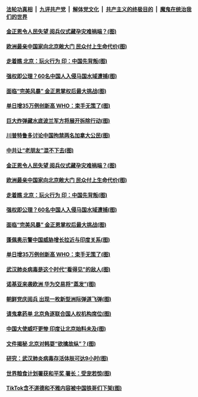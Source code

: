 

####  [法轮功真相](../../../../basic/blob/master/README.md?t=10130131) &nbsp;|&nbsp; [九评共产党](../../../../9ping.md/blob/master/README.md?t=10130131) &nbsp;|&nbsp; [解体党文化](../../../../jtdwh.md/blob/master/README.md?t=10130131)  &nbsp;|&nbsp; [共产主义的终极目的](../../../../gczydzjmd.md/blob/master/README.md?t=10130131) &nbsp;|&nbsp; [魔鬼在统治我们的世界](../../../../mgztzwmdsj.md/blob/master/README.md?t=10130131) 

#### [金正恩令人民失望 阅兵仪式藏孕灾难祸端？(图)](../pages/p9/948879.md?t=10130131) 

#### [欧洲最亲中国家向北京敞大门 民众付上生命代价(图)](../pages/p9/948949.md?t=10130131) 

#### [走着瞧 北京：玩火行为 印：中国先背叛(图)](../pages/p9/948884.md?t=10130131) 

#### [强权即公理？60名中国人入侵马国水域遭捕(图)](../pages/p9/948877.md?t=10130131) 

#### [面临“完美风暴” 金正恩掌权后最大挑战(图)](../pages/p9/948798.md?t=10130131) 

#### [单日增35万例创新高 WHO：束手无策了(图)](../pages/p9/948800.md?t=10130131) 

#### [巨大炸弹藏水底波兰军方将展开拆除行动(图)](../pages/p9/949010.md?t=10130131) 

#### [川普特鲁多讨论中国拘禁两名加拿大公民(图)](../pages/p9/949008.md?t=10130131) 


#### [中共让“老朋友”混不下去(图)](../pages/p9/948985.md?t=10130131) 

#### [金正恩令人民失望 阅兵仪式藏孕灾难祸端？(图)](../pages/p9/948879.md?t=10130131) 

#### [欧洲最亲中国家向北京敞大门 民众付上生命代价(图)](../pages/p9/948949.md?t=10130131) 

#### [走着瞧 北京：玩火行为 印：中国先背叛(图)](../pages/p9/948884.md?t=10130131) 

#### [强权即公理？60名中国人入侵马国水域遭捕(图)](../pages/p9/948877.md?t=10130131) 

#### [面临“完美风暴” 金正恩掌权后最大挑战(图)](../pages/p9/948798.md?t=10130131) 

#### [蓬佩奥示警中国威胁增长拉近与印度关系(图)](../pages/p9/948846.md?t=10130131) 

#### [单日增35万例创新高 WHO：束手无策了(图)](../pages/p9/948800.md?t=10130131) 

#### [武汉肺炎病毒是这个时代“看得见”的敌人(图)](../pages/p9/948844.md?t=10130131) 

#### [诺基亚来袭欧洲 华为交易将“蒸发”(图)](../pages/p9/948808.md?t=10130131) 

#### [朝鲜党庆阅兵 出现一枚新型洲际弹道飞弹(图)](../pages/p9/948810.md?t=10130131) 

#### [请鬼拿药单 北京角逐联合国人权机构席位(图)](../pages/p9/948772.md?t=10130131) 

#### [中国大使威吓更惨 印度让北京始料未及(图)](../pages/p9/948759.md?t=10130131) 

#### [文件揭秘 北京对韩耍“欲擒故纵”？(图)](../pages/p9/948743.md?t=10130131) 

#### [研究：武汉肺炎病毒存活体肤可达9小时(图)](../pages/p9/948737.md?t=10130131) 

#### [世界粮食计划署获和平奖 署长：受宠若惊(图)](../pages/p9/948735.md?t=10130131) 

#### [TikTok含不道德和不雅内容被中国铁哥们下架(图)](../pages/p9/948731.md?t=10130131) 

